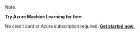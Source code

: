> [!NOTE]
> 
> **Try Azure Machine Learning for free**
>
> No credit card or Azure subscription required. <a href="https://studio.azureml.net/?selectAccess=true&o=2" target="_blank">**Get started now**.</a>
> 
> 

